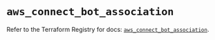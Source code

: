 # `aws_connect_bot_association`

Refer to the Terraform Registry for docs: [`aws_connect_bot_association`](https://registry.terraform.io/providers/hashicorp/aws/5.34.0/docs/resources/connect_bot_association).
